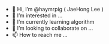 - 👋 Hi, I’m @haymrpig ( JaeHong Lee )
- 👀 I’m interested in ...
- 🌱 I’m currently learning algorithm
- 💞️ I’m looking to collaborate on ...
- 📫 How to reach me ...

<!---
haymrpig/haymrpig is a ✨ special ✨ repository because its `README.md` (this file) appears on your GitHub profile.
You can click the Preview link to take a look at your changes.
--->
